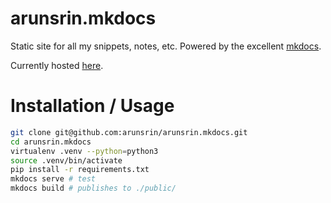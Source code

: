 # arunsrin.mkdocs

Static site for all my snippets, notes, etc. Powered by the excellent [mkdocs](http://www.mkdocs.org/).

Currently hosted [here](https://notes.arunsr.in).

# Installation / Usage

``` sh
git clone git@github.com:arunsrin/arunsrin.mkdocs.git
cd arunsrin.mkdocs
virtualenv .venv --python=python3
source .venv/bin/activate
pip install -r requirements.txt
mkdocs serve # test
mkdocs build # publishes to ./public/
```
